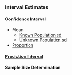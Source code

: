 ### Interval Estimates
#### Confidence Interval
- Mean
  - [Known Population sd]([SC]-Descriptive-Analytics/[SC]-Sampling-and-Estimation/[M]-Confidence-Interval_Mean_Known-Population-sd.md)
  - [Unknown Population sd]([SC]-Descriptive-Analytics/[SC]-Sampling-and-Estimation/[M]-Confidence-Interval_Mean_Unknown-Population-sd.md)
- [Proportion]([SC]-Descriptive-Analytics/[SC]-Sampling-and-Estimation/[M]-Confidence-Interval_Proportion.md)
#### [Prediction Interval]([SC]-Descriptive-Analytics/[SC]-Sampling-and-Estimation/[M]-Prediction-Interval.md)
#### Sample Size Determination
